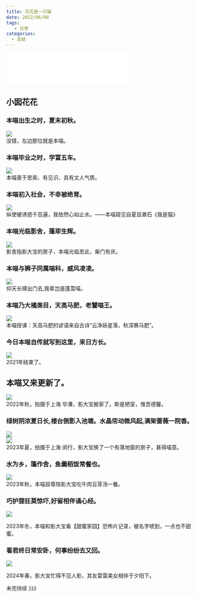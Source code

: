 ```yaml
---
title: 花花是一只猫
date: 2022/06/08
tags:
   - 日常
categories:
  - 总结
---
```

   
<iframe frameborder="no" border="0" marginwidth="0" marginheight="0" width=330 height=86 src="//music.163.com/outchain/player?type=2&id=2090470651&auto=1&height=66"></iframe>

<flowerCat/>

## 小囡花花

### 本喵出生之时，夏末初秋。

<img src="https://cetacea-1304984885.cos.ap-shanghai.myqcloud.com/cat/cat1.jpeg"><br>
没错，左边那位就是本喵。

### 本喵毕业之时，学富五车。

<img src="https://cetacea-1304984885.cos.ap-shanghai.myqcloud.com/cat/cat2.jpg"><br>
本喵善于思索、有见识、具有文人气质。

### 本喵初入社会，不幸被绝育。

<img src="https://cetacea-1304984885.cos.ap-shanghai.myqcloud.com/cat/cat3.jpg"><br>
纵使被诱惑千百遍，我依然心如止水。——本喵窥见自夏目漱石《我是猫》

### 本喵光临影舍，蓬荜生辉。

<img src="https://cetacea-1304984885.cos.ap-shanghai.myqcloud.com/cat/cat4.jpg"><br>
影舍指影大宝的房子，本喵光临至此，柴门有庆。

### 本喵与狮子同属喵科，威风凌凌。

<img src="https://cetacea-1304984885.cos.ap-shanghai.myqcloud.com/cat/cat5.jpg"><br>
仰天长啸出门去,我辈岂是蓬蒿喵。

### 本喵乃大橘类目，天高马肥，老饕喵王。

<img src="https://cetacea-1304984885.cos.ap-shanghai.myqcloud.com/cat/cat6.jpg"><br>
本喵授课：天高马肥的谚语来自古诗“云净妖星落，秋深赛马肥”。

### 今日本喵自传就写到这里，来日方长。

<img src="https://cetacea-1304984885.cos.ap-shanghai.myqcloud.com/cat/psc.jpg"><br>
2021年结束了。

## 本喵又来更新了。

<img src="https://cetacea-1304984885.cos.ap-shanghai.myqcloud.com/cat/20240410171721.jpg"><br>
2022年秋，拍摄于上海 华漕，影大宝搬家了。斯是陋室，惟吾德馨。

### 绿树阴浓夏日长,楼台倒影入池塘。水晶帘动微风起,满架蔷薇一院香。

<img src="https://cetacea-1304984885.cos.ap-shanghai.myqcloud.com/cat/20240410171729.jpg"><br>
<img src="https://cetacea-1304984885.cos.ap-shanghai.myqcloud.com/cat/20240410173146.jpg"><br>
2023年夏，拍摄于上海 闵行，影大宝换了一个有落地窗的房子，甚得喵意。

### 水为乡，篷作舍，鱼羹稻饭常餐也。

<img src="https://cetacea-1304984885.cos.ap-shanghai.myqcloud.com/cat/20240410173158.jpg"><br>
2023年秋，本喵屈尊陪影大宝吃牛肉豆芽汤一餐。

### 巧护狸狂莫惊吓,好留相伴诵心经。

<img src="https://cetacea-1304984885.cos.ap-shanghai.myqcloud.com/cat/20240410173934.jpg"><br>

2023年冬，本喵和影大宝看【甜蜜家园】恐怖片记录，被名字唬到，一点也不甜蜜。

### 看君终日常安卧，何事纷纷去又回。

<img src="https://cetacea-1304984885.cos.ap-shanghai.myqcloud.com/cat/20240410174759.jpg"><br>

2024年春，影大宝忙得不见人影，其友雷雷美女相伴于夕阳下。

未完待续 》》》